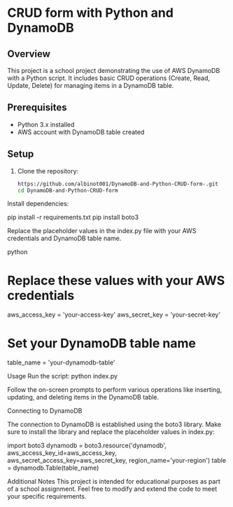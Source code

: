 # CRUD form with Python and DynamoDB

## Overview

This project is a school project demonstrating the use of AWS DynamoDB with a Python script. It includes basic CRUD operations (Create, Read, Update, Delete) for managing items in a DynamoDB table.

## Prerequisites

- Python 3.x installed
- AWS account with DynamoDB table created

## Setup

1. Clone the repository:

   ```bash
   https://github.com/albinot001/DynamoDB-and-Python-CRUD-form-.git
   cd DynamoDB-and-Python-CRUD-form

Install dependencies:

pip install -r requirements.txt
pip install boto3

Replace the placeholder values in the index.py file with your AWS credentials and DynamoDB table name.

python

# Replace these values with your AWS credentials
aws_access_key = 'your-access-key'
aws_secret_key = 'your-secret-key'

# Set your DynamoDB table name
table_name = 'your-dynamodb-table'

Usage
Run the script:
python index.py

Follow the on-screen prompts to perform various operations like inserting, updating, and deleting items in the DynamoDB table.

Connecting to DynamoDB

The connection to DynamoDB is established using the boto3 library. Make sure to install the library and replace the placeholder values in index.py:

import boto3
dynamodb = boto3.resource('dynamodb', aws_access_key_id=aws_access_key, aws_secret_access_key=aws_secret_key, region_name='your-region')
table = dynamodb.Table(table_name)

Additional Notes
This project is intended for educational purposes as part of a school assignment.
Feel free to modify and extend the code to meet your specific requirements.
